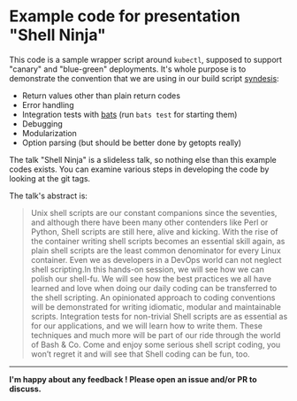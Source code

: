 # Example code for presentation "Shell Ninja"

This code is a sample wrapper script around `kubectl`, supposed to support "canary" and "blue-green" deployments.
It's whole purpose is to demonstrate the convention that we are using in our build script [syndesis](https://github.com/syndesisio/syndesis/blob/master/tools/bin/syndesis):

* Return values other than plain return codes
* Error handling
* Integration tests with [bats](https://github.com/bats-core/bats-core) (run `bats test` for starting them)
* Debugging
* Modularization
* Option parsing (but should be better done by getopts really)

The talk "Shell Ninja" is a slideless talk, so nothing else than this example codes exists.
You can examine various steps in developing the code by looking at the git tags.

The talk's abstract is:

> Unix shell scripts are our constant companions since the seventies, and although there have been many other contenders like Perl or Python, Shell scripts are still here, alive and kicking. With the rise of the container writing shell scripts becomes an essential skill again, as plain shell scripts are the least common denominator for every Linux container. Even we as developers in a DevOps world can not neglect shell scripting.In this hands-on session, we will see how we can polish our shell-fu. We will see how the best practices we all have learned and love when doing our daily coding can be transferred to the shell scripting. An opinionated approach to coding conventions will be demonstrated for writing idiomatic, modular and maintainable scripts. Integration tests for non-trivial Shell scripts are as essential as for our applications, and we will learn how to write them. These techniques and much more will be part of our ride through the world of Bash & Co. Come and enjoy some serious shell script coding, you won’t regret it and will see that Shell coding can be fun, too.

--------

**I'm happy about any feedback ! Please open an issue and/or PR to discuss.**
